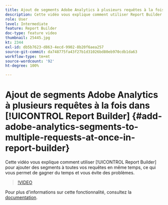 ```yaml
---
title: Ajout de segments Adobe Analytics à plusieurs requêtes à la fois dans Report Builder
description: Cette vidéo vous explique comment utiliser Report Builder pour ajouter des segments à toutes vos requêtes en même temps, ce qui vous permet de gagner du temps et vous évite des problèmes.
role: User
level: Intermediate
feature: Report Builder
doc-type: feature video
thumbnail: 25445.jpg
kt: 2344
exl-id: db5b7623-d863-4ecd-9902-8b20f6aea257
source-git-commit: da748775fa43f27b1d31026bd80eb970cdb1da63
workflow-type: tm+mt
source-wordcount: '92'
ht-degree: 100%

---
```


# Ajout de segments Adobe Analytics à plusieurs requêtes à la fois dans [!UICONTROL Report Builder] {#add-adobe-analytics-segments-to-multiple-requests-at-once-in-report-builder}

Cette vidéo vous explique comment utiliser [!UICONTROL Report Builder] pour ajouter des segments à toutes vos requêtes en même temps, ce qui vous permet de gagner du temps et vous évite des problèmes.

>[!VIDEO](https://video.tv.adobe.com/v/25445/?quality=12)

Pour plus dʼinformations sur cette fonctionnalité, consultez la [documentation](https://experienceleague.adobe.com/docs/analytics/analyze/report-builder/home.html?lang=fr).
